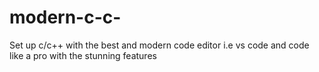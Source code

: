# modern-c-c-
Set up c/c++ with the best and modern code editor i.e vs code and code like a pro with the stunning features
